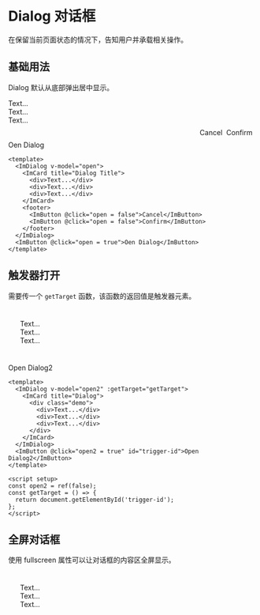 # Dialog 对话框

在保留当前页面状态的情况下，告知用户并承载相关操作。

## 基础用法

Dialog 默认从底部弹出居中显示。

<script setup>
import { ref } from 'vue'

const open = ref(false)
const open2 = ref(false)
const fullShow = ref(false)
const parent = ref(false)
const child = ref(false)
const getTarget = () => {
  return document.getElementById('trigger-id')
}
</script>

<style scoped>
.demo {
  padding: 24px;
  border-radius: 4px;
  margin-bottom: 14px;
  background-color: var(--im-primary-color-2);
}
</style>

 <ImDialog v-model="open">
    <ImCard title="Dialog Title">
      <div>Text...</div>
      <div>Text...</div>
      <div>Text...</div>
    </ImCard>
    <footer style="padding:8px;;display:flex;gap:8px;justify-content:flex-end">
      <ImButton @click="open = false">Cancel</ImButton>
      <ImButton @click="open = false">Confirm</ImButton>
    </footer>
  </ImDialog>
  <ImButton @click="open = true">Oen Dialog</ImButton>

```vue
<template>
  <ImDialog v-model="open">
    <ImCard title="Dialog Title">
      <div>Text...</div>
      <div>Text...</div>
      <div>Text...</div>
    </ImCard>
    <footer>
      <ImButton @click="open = false">Cancel</ImButton>
      <ImButton @click="open = false">Confirm</ImButton>
    </footer>
  </ImDialog>
  <ImButton @click="open = true">Oen Dialog</ImButton>
</template>
```

## 触发器打开

需要传一个 `getTarget` 函数，该函数的返回值是触发器元素。

<ImDialog v-model="open2" :getTarget="getTarget">
  <ImCard title="Dialog">
    <div class="demo">
     <div>Text...</div>
      <div>Text...</div>
      <div>Text...</div></div>
  </ImCard>
</ImDialog>
<ImButton @click="open2 = true" id="trigger-id">Open Dialog2</ImButton>

```vue
<template>
  <ImDialog v-model="open2" :getTarget="getTarget">
    <ImCard title="Dialog">
      <div class="demo">
        <div>Text...</div>
        <div>Text...</div>
        <div>Text...</div>
      </div>
    </ImCard>
  </ImDialog>
  <ImButton @click="open2 = true" id="trigger-id">Open Dialog2</ImButton>
</template>

<script setup>
const open2 = ref(false);
const getTarget = () => {
  return document.getElementById('trigger-id');
};
</script>
```

## 全屏对话框

使用 fullscreen 属性可以让对话框的内容区全屏显示。

<ImDialog v-model="fullShow" fullscreen>
    <ImCard title="Dialog Title" borderless>
      <template #header-action>
        <ImButton
          size="48"
          shape="circle"
          variant="text"
          @click="fullShow = false">
          <ImIcon name="close" size="22" />
        </ImButton>
      </template>
      <div style="height: 100%;" class="demo">
        <div>Text...</div>
        <div>Text...</div>
        <div>Text...</div>
      </div>
    </ImCard>
  </ImDialog>
<ImButton @click="fullShow = true">打开全屏对话框</ImButton>

```vue
<template>
  <ImDialog v-model="fullShow" fullscreen>
    <ImCard title="Dialog Title" borderless>
      <template #header-action>
        <ImButton
          size="48"
          shape="circle"
          variant="text"
          @click="fullShow = false">
          <ImIcon name="close" size="22" />
        </ImButton>
      </template>
      <div style="height: 100%;" class="demo">
        <div>Text...</div>
        <div>Text...</div>
        <div>Text...</div>
      </div>
    </ImCard>
  </ImDialog>
  <ImButton @click="fullShow = true">打开全屏对话框</ImButton>
</template>
```

## 嵌套使用

<ImDialog v-model="parent">
    <ImCard title="Parent Dialog">
      <div class="demo">这里是内容区域</div>
      <ImButton @click="child = true">打开子级对话框</ImButton>
    </ImCard>
    <ImDialog v-model="child" >
      <ImCard title="Child Dialog "> 
        <div class="demo">这里是内容区域</div>
        <div class="demo">这里是内容区域</div>
       </ImCard>
    </ImDialog>
  </ImDialog>
<ImButton @click="parent = true">打开父级对话框</ImButton>

```vue
<template>
  <ImDialog v-model="parent">
    <template #header>
      <div class="flex items-center justify-between w-full">
        <span>父级对话框</span>
        <ImButton
          size="48"
          shape="circle"
          variant="text"
          @click="parent = false">
          <ImIcon name="close" size="22" />
        </ImButton>
      </div>
    </template>
    这里是内容区域
    <ImButton @click="child = true">打开子级对话框</ImButton>
    <ImDialog v-model="child" parent>
      <ImCard title="Dialog Title"> 这里是内容区域 </ImCard>
    </ImDialog>
  </ImDialog>
  <ImButton @click="parent = true">打开父级对话框</ImButton>
</template>
```

